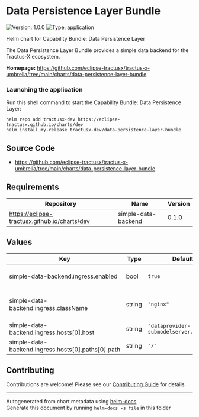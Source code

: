# Data Persistence Layer Bundle

![Version: 1.0.0](https://img.shields.io/badge/Version-1.0.0-informational?style=flat-square) ![Type: application](https://img.shields.io/badge/Type-application-informational?style=flat-square) 

Helm chart for Capability Bundle: Data Persistence Layer

The Data Persistence Layer Bundle provides a simple data backend for the Tractus-X ecosystem.


**Homepage:** <https://github.com/eclipse-tractusx/tractus-x-umbrella/tree/main/charts/data-persistence-layer-bundle>

### Launching the application

Run this shell command to start the Capability Bundle: Data Persistence Layer:

```shell
helm repo add tractusx-dev https://eclipse-tractusx.github.io/charts/dev
helm install my-release tractusx-dev/data-persistence-layer-bundle
```

## Source Code

* <https://github.com/eclipse-tractusx/tractus-x-umbrella/tree/main/charts/data-persistence-layer-bundle>

## Requirements

| Repository | Name | Version |
|------------|------|---------|
| https://eclipse-tractusx.github.io/charts/dev | simple-data-backend | 0.1.0 |

## Values

| Key | Type | Default | Description |
|-----|------|---------|-------------|
| simple-data-backend.ingress.enabled | bool | `true` | Enable ingress creation |
| simple-data-backend.ingress.className | string | `"nginx"` | Ingress controller class (nginx) |
| simple-data-backend.ingress.hosts[0].host | string | `"dataprovider-submodelserver.tx.test"` | External hostname |
| simple-data-backend.ingress.hosts[0].paths[0].path | string | `"/"` | URL path to expose |

## Contributing

Contributions are welcome! Please see our [Contributing Guide](/CONTRIBUTING.md) for details.

----------------------------------------------
Autogenerated from chart metadata using [helm-docs](https://github.com/norwoodj/helm-docs/)  
Generate this document by running `helm-docs -s file` in this folder
